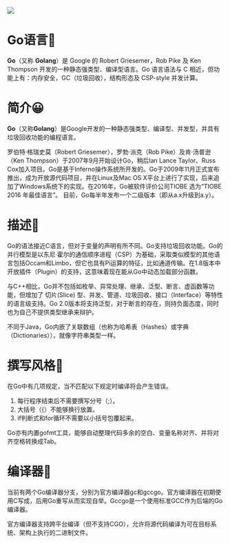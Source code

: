 
![](E:\doc\golang\docs\me.png)
# Go语言🌻

**Go**（又称 **Golang**）是 Google 的 Robert Griesemer，Rob Pike 及 Ken Thompson 开发的一种静态强类型、编译型语言。Go 语言语法与 C 相近，但功能上有：内存安全，GC（垃圾回收），结构形态及 CSP-style 并发计算。

# 简介😀

**Go**（又称**Golang**）是Google开发的一种静态强类型、编译型、并发型，并具有垃圾回收功能的编程语言。

罗伯特·格瑞史莫（Robert Griesemer），罗勃·派克（Rob Pike）及肯·汤普逊（Ken Thompson）于2007年9月开始设计Go，稍后Ian Lance Taylor、Russ Cox加入项目。Go是基于Inferno操作系统所开发的。Go于2009年11月正式宣布推出，成为开放源代码项目，并在Linux及Mac OS X平台上进行了实现，后来追加了Windows系统下的实现。在2016年，Go被软件评价公司TIOBE 选为“TIOBE 2016 年最佳语言”。 目前，Go每半年发布一个二级版本（即从a.x升级到a.y）。

# 描述🐳

Go的语法接近C语言，但对于变量的声明有所不同。Go支持垃圾回收功能。Go的并行模型是以东尼·霍尔的通信顺序进程（CSP）为基础，采取类似模型的其他语言包括Occam和Limbo，但它也具有Pi运算的特征，比如通道传输。在1.8版本中开放插件（Plugin）的支持，这意味着现在能从Go中动态加载部分函数。

与C++相比，Go并不包括如枚举、异常处理、继承、泛型、断言、虚函数等功能，但增加了 切片(Slice) 型、并发、管道、垃圾回收、接口（Interface）等特性的语言级支持。Go 2.0版本将支持泛型，对于断言的存在，则持负面态度，同时也为自己不提供类型继承来辩护。

不同于Java，Go内嵌了关联数组（也称为哈希表（Hashes）或字典（Dictionaries）），就像字符串类型一样。

# 撰写风格💪

在Go中有几项规定，当不匹配以下规定时编译将会产生错误。

1.  每行程序结束后不需要撰写分号（;）。
2.  大括号（{）不能够换行放置。
3.  if判断式和for循环不需要以小括号包覆起来。

Go亦有内置gofmt工具，能够自动整理代码多余的空白、变量名称对齐、并将对齐空格转换成Tab。

# 编译器🐥

当前有两个Go编译器分支，分别为官方编译器gc和gccgo。官方编译器在初期使用C写成，后用Go重写从而实现自举。Gccgo是一个使用标准GCC作为后端的Go编译器。

官方编译器支持跨平台编译（但不支持CGO），允许将源代码编译为可在目标系统、架构上执行的二进制文件。